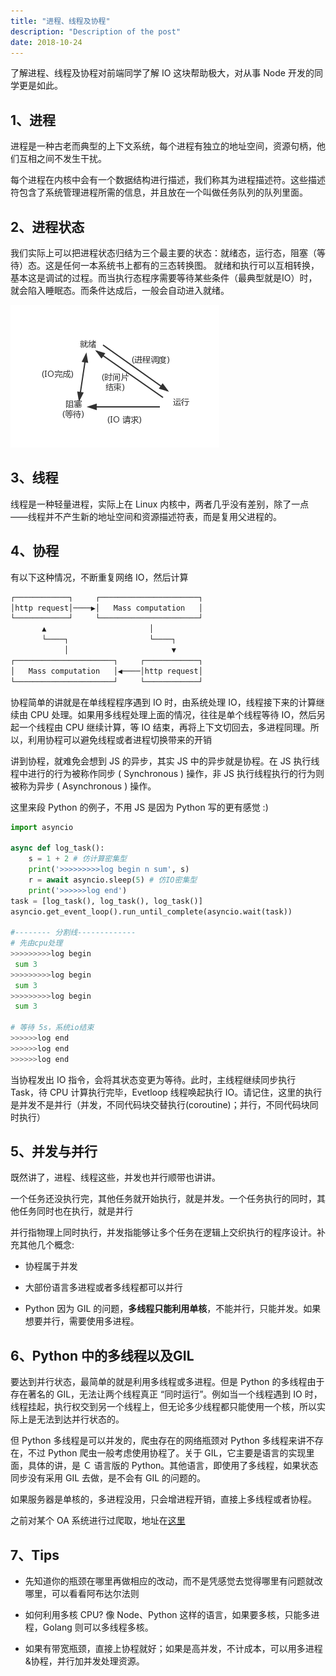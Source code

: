 ```yaml
---
title: "进程、线程及协程"
description: "Description of the post"
date: 2018-10-24
---
```



了解进程、线程及协程对前端同学了解 IO 这块帮助极大，对从事 Node 开发的同学更是如此。

<!--more-->



## 1、进程

进程是一种古老而典型的上下文系统，每个进程有独立的地址空间，资源句柄，他们互相之间不发生干扰。

每个进程在内核中会有一个数据结构进行描述，我们称其为进程描述符。这些描述符包含了系统管理进程所需的信息，并且放在一个叫做任务队列的队列里面。



## 2、进程状态

我们实际上可以把进程状态归结为三个最主要的状态：就绪态，运行态，阻塞（等待）态。这是任何一本系统书上都有的三态转换图。 就绪和执行可以互相转换，基本这是调试的过程。而当执行态程序需要等待某些条件（最典型就是IO）时，就会陷入睡眠态。而条件达成后，一般会自动进入就绪。

![进程状态](/images/process_status.png)



## 3、线程

线程是一种轻量进程，实际上在 Linux 内核中，两者几乎没有差别，除了一点——线程并不产生新的地址空间和资源描述符表，而是复用父进程的。



## 4、协程

有以下这种情况，不断重复网络 IO，然后计算

```sh
┌────────────┐     ┌──────────────────────┐
│http request│────▶│   Mass computation   │
└────────────┘     └──────────────────────┘
       ▲                       │           
       └────┐                  └────┐      
            │                       ▼      
┌──────────────────────┐     ┌────────────┐
│   Mass computation   │◀────│http request│
└──────────────────────┘     └────────────┘
```

协程简单的讲就是在单线程程序遇到 IO 时，由系统处理 IO，线程接下来的计算继续由 CPU 处理。如果用多线程处理上面的情况，往往是单个线程等待 IO，然后另起一个线程由 CPU 继续计算，等 IO 结束，再将上下文切回去，多进程同理。所以，利用协程可以避免线程或者进程切换带来的开销

讲到协程，就难免会想到 JS 的异步，其实 JS 中的异步就是协程。在 JS 执行线程中进行的行为被称作同步 ( Synchronous ) 操作，非 JS 执行线程执行的行为则被称为异步 ( Asynchronous ) 操作。

这里来段 Python 的例子，不用 JS 是因为 Python 写的更有感觉 :)

```python
import asyncio

async def log_task():
    s = 1 + 2 # 仿计算密集型
    print('>>>>>>>>>log begin n sum', s)
    r = await asyncio.sleep(5) # 仿IO密集型
    print('>>>>>>log end')
task = [log_task(), log_task(), log_task()]
asyncio.get_event_loop().run_until_complete(asyncio.wait(task))

#-------- 分割线-------------
# 先由cpu处理
>>>>>>>>>log begin 
 sum 3
>>>>>>>>>log begin 
 sum 3
>>>>>>>>>log begin 
 sum 3

# 等待 5s，系统io结束
>>>>>>log end
>>>>>>log end
>>>>>>log end
```

当协程发出 IO 指令，会将其状态变更为等待。此时，主线程继续同步执行 Task，待 CPU 计算执行完毕，Evetloop 线程唤起执行 IO。请记住，这里的执行是并发不是并行（并发，不同代码块交替执行(coroutine)；并行，不同代码块同时执行）



## 5、并发与并行

既然讲了，进程、线程这些，并发也并行顺带也讲讲。



一个任务还没执行完，其他任务就开始执行，就是并发。一个任务执行的同时，其他任务同时也在执行，就是并行

并行指物理上同时执行，并发指能够让多个任务在逻辑上交织执行的程序设计。补充其他几个概念:

* 协程属于并发

* 大部份语言多进程或者多线程都可以并行

* Python 因为 GIL 的问题，**多线程只能利用单核**，不能并行，只能并发。如果想要并行，需要使用多进程。



## 6、Python 中的多线程以及GIL

要达到并行状态，最简单的就是利用多线程或多进程。但是 Python 的多线程由于存在著名的 GIL，无法让两个线程真正 “同时运行”。例如当一个线程遇到 IO 时，线程挂起，执行权交到另一个线程上，但无论多少线程都只能使用一个核，所以实际上是无法到达并行状态的。

但 Python 多线程是可以并发的，爬虫存在的网络瓶颈对 Python 多线程来讲不存在，不过 Python 爬虫一般考虑使用协程了。关于 GIL，它主要是语言的实现里面，具体的讲，是 Ｃ 语言版的 Python。其他语言，即使用了多线程，如果状态同步没有采用 GIL 去做，是不会有 GIL 的问题的。

如果服务器是单核的，多进程没用，只会增进程开销，直接上多线程或者协程。

之前对某个 OA 系统进行过爬取，地址在[这里](https://github.com/lluvio/cases#)



## 7、Tips

- 先知道你的瓶颈在哪里再做相应的改动，而不是凭感觉去觉得哪里有问题就改哪里，可以看看阿布达尔法则

- 如何利用多核 CPU? 像 Node、Python 这样的语言，如果要多核，只能多进程，Golang 则可以多线程多核。

- 如果有带宽瓶颈，直接上协程就好；如果是高并发，不计成本，可以用多进程&协程，并行加并发处理资源。

